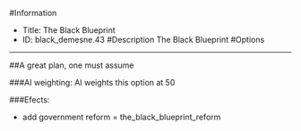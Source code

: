 #Information
 - Title: The Black Blueprint
 - ID: black_demesne.43
#Description
The Black Blueprint
#Options

___
##A great plan, one must assume

###AI weighting:
AI weights this option at 50


###Efects:<ul><li>add government reform = the_black_blueprint_reform</li></ul>
